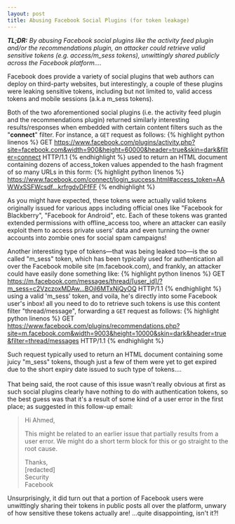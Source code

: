 ```yaml
---
layout: post
title: Abusing Facebook Social Plugins (for token leakage)
---
```

_**TL;DR:** By abusing Facebook social plugins like the activity feed plugin and/or the recommendations plugin, an attacker could retrieve valid sensitive tokens (e.g. access/m_sess tokens), unwittingly shared publicly across the Facebook platform...._

Facebook does provide a variety of social plugins that web authors can deploy on third-party websites, but interestingly, a couple of these plugins were leaking sensitive tokens, including but not limited to, valid access tokens and mobile sessions (a.k.a m\_sess tokens).
<br />

Both of the two aforementioned social plugins (i.e. the activity feed plugin and the recommendations plugin) returned similarly interesting results/responses when embedded with certain content filters such as the "__connect__" filter. For instance, a `GET` request as follows:
{% highlight python linenos %}
GET https://www.facebook.com/plugins/activity.php?site=facebook.com&width=900&height=60000&header=true&skin=dark&filter=connect HTTP/1.1
{% endhighlight %}
used to return an HTML document containing dozens of access\_token values appended to the hash fragment of so many URLs in this form:
{% highlight python linenos %}
https://www.facebook.com/connect/login_success.html#access_token=AAWWxSSFWcsdf...krfrgdvDFfFF 
{% endhighlight %}

As you might have expected, these tokens were actually valid tokens originally issued for various apps including official ones like "Facebook for Blackberry", "Facebook for Android", etc. Each of these tokens was granted extended permissions with offline\_access too, where an attacker can easily exploit them to access private users' data and even turning the owner accounts into zombie ones for social spam campaigns!
<br />

Another interesting type of tokens—that was being leaked too—is the so called "m\_sess" token, which has been typically used for authentication all over the Facebook mobile site (m.facebook.com), and frankly, an attacker could have easily done something like: 
{% highlight python linenos %}
GET https://m.facebook.com/messages/thread/[user_id]/?m_sess=c2VzczoxMDAw...BOjI6MTxNjQyOQ HTTP/1.1
{% endhighlight %}
using a valid 'm\_sess' token, and voila, he's directly into some Facebook user's inbox! all you need to do to retrieve such tokens is use this content filter "thread/message", forwarding a `GET` request as follows:
{% highlight python linenos %}
GET https://www.facebook.com/plugins/recommendations.php?site=m.facebook.com&width=9003&height=10000&skin=dark&header=true&filter=thread/messages HTTP/1.1
{% endhighlight %}

Such request typically used to return an HTML document containing some juicy "m\_sess" tokens, though just a few of them were yet to get expired due to the short expiry date issued to such type of tokens....  
<br />
That being said, the root cause of this issue wasn't really obvious at first as such social plugins clearly have nothing to do with authentication tokens, so the best guess was that it's a result of some kind of a user error in the first place; as suggested in this follow-up email:

> Hi Ahmed,<br />
> 
> This might be related to an earlier issue that partially results from a user error.
> We might do a short term block for this or go straight to the root cause.
> 
> Thanks,<br />
> [redacted]<br />
> Security<br />
> Facebook

Unsurprisingly, it did turn out that a portion of Facebook users were unwittingly sharing their tokens in public posts all over the platform, unwary of how sensitive these tokens actually are! ...quite disappointing, isn't it?!
